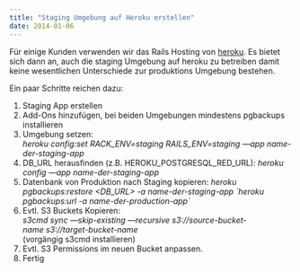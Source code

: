 ```yaml
---
title: "Staging Umgebung auf Heroku erstellen"
date: 2014-01-06
---
```


Für einige Kunden verwenden wir das Rails Hosting von [heroku](http://heroku.com). Es bietet sich dann an, auch die staging Umgebung auf heroku zu betreiben damit keine wesentlichen Unterschiede zur produktions Umgebung bestehen.

Ein paar Schritte reichen dazu:

1. Staging App erstellen
2. Add-Ons hinzufügen, bei beiden Umgebungen mindestens pgbackups installieren
3. Umgebung setzen:   
    _heroku config:set RACK\_ENV=staging RAILS\_ENV=staging —app name-der-staging-app_
4. DB\_URL herausfinden (z.B. HEROKU\_POSTGRESQL\_RED\_URL)_: heroku config —app name-der-staging-app_
5. Datenbank von Produktion nach Staging kopieren: _heroku pgbackups:restore <DB\_URL> -a name-der-staging-app \`heroku pgbackups:url -a name-der-production-app\`_
6. Evtl. S3 Buckets Kopieren:  
    _s3cmd sync —skip-existing —recursive s3://source-bucket-name s3://target-bucket-name_  
    (vorgängig s3cmd installieren)
7. Evtl. S3 Permissions im neuen Bucket anpassen.
8. Fertig
